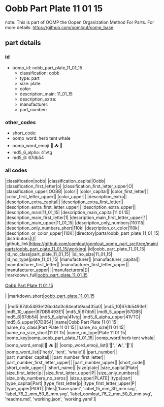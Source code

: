 # Oobb Part Plate 11 01 15  

note: This is part of OOMP the Oopen Organization Method For Parts. For more details: https://github.com/oomlout/oomp_base

##  part details





### id
* oomp_id: oobb_part_plate_11_01_15
  * classification: oobb
  * type: part
  * size: plate
  * color: 
  * description_main: 11_01_15
  * description_extra: 
  * manufacturer: 
  * part_number: 

### other_codes
* short_code: 
* oomp_word: herb tent whale
* oomp_word_emoji :herb: :tent: :whale:
* md5_6_alpha: 41vtg
* md5_6: 67db54

### all codes 
|classification|oobb|
|classification_capital|Oobb|
|classification_first_letter|o|
|classification_first_letter_upper|O|
|classification_upper|OOBB|
|color||
|color_capital||
|color_first_letter||
|color_first_letter_upper||
|color_upper||
|description_extra||
|description_extra_capital||
|description_extra_first_letter||
|description_extra_first_letter_upper||
|description_extra_upper||
|description_main|11_01_15|
|description_main_capital|11 01.15|
|description_main_first_letter|1|
|description_main_first_letter_upper|1|
|description_main_upper|11_01_15|
|description_only_numbers|110115|
|description_only_numbers_short|110k|
|description_or_color|110k|
|description_or_color_upper|110K|
|directory|parts/oobb_part_plate_11_01_15|
|distributors|[]|
|github_link|https://github.com/oomlout/oomlout_oomp_part_src/tree/main/parts/oobb_part_plate_11_01_15/working|
|id|oobb_part_plate_11_01_15|
|id_no_class|part_plate_11_01_15|
|id_no_size|11_01_15|
|id_no_type|plate_11_01_15|
|manufacturer||
|manufacturer_capital||
|manufacturer_first_letter||
|manufacturer_first_letter_upper||
|manufacturer_upper||
|manufacturers|[]|
|markdown_full|[oobb_part_plate_11_01_15](https://github.com/oomlout/oomlout_oomp_part_src/tree/main/parts/oobb_part_plate_11_01_15/working)<br>[](https://github.com/oomlout/oomlout_oomp_part_src/tree/main/parts/oobb_part_plate_11_01_15/working)<br>[Oobb Part Plate 11 01 15](https://github.com/oomlout/oomlout_oomp_part_src/tree/main/parts/oobb_part_plate_11_01_15/working)<br><br>|
|markdown_short|[oobb_part_plate_11_01_15](https://github.com/oomlout/oomlout_oomp_part_src/tree/main/parts/oobb_part_plate_11_01_15/working)<br><br>|
|md5|67db5493e126cd4d3c64eafb9aa435a0|
|md5_10|67db5493e1|
|md5_10_upper|67DB5493E1|
|md5_5|67db5|
|md5_5_upper|67DB5|
|md5_6|67db54|
|md5_6_alpha|41vtg|
|md5_6_alpha_upper|41VTG|
|md5_6_upper|67DB54|
|name|Oobb Part Plate 11 01 15|
|name_no_class|Part Plate 11 01 15|
|name_no_size|11 01 15|
|name_no_size_short|11 01 15|
|name_no_type|Plate 11 01 15|
|oomp_key|oomp_oobb_part_plate_11_01_15|
|oomp_word|herb tent whale|
|oomp_word_emoji|:herb: :tent: :whale:|
|oomp_word_emoji_list|[':herb:', ':tent:', ':whale:']|
|oomp_word_list|['herb', 'tent', 'whale']|
|part_number||
|part_number_capital||
|part_number_first_letter||
|part_number_first_letter_upper||
|part_number_upper||
|short_code||
|short_code_upper||
|short_name||
|size|plate|
|size_capital|Plate|
|size_first_letter|p|
|size_first_letter_upper|P|
|size_only_numbers||
|size_only_numbers_no_zeros||
|size_upper|PLATE|
|type|part|
|type_capital|Part|
|type_first_letter|p|
|type_first_letter_upper|P|
|type_upper|PART|
|files|['base.yaml', 'label_15_mm_30_mm.svg', 'label_76_2_mm_50_8_mm.svg', 'label_oomlout_76_2_mm_50_8_mm.svg', 'readme.md', 'working.json', 'working.yaml']|
